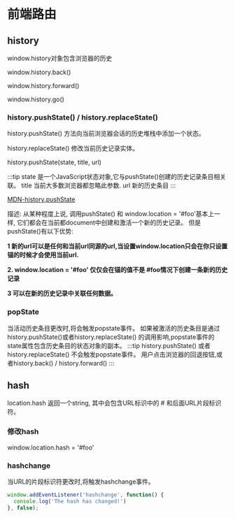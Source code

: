 # 前端路由

## history

  window.history对象包含浏览器的历史

  window.history.back()

  window.history.forward()

  window.history.go()

### history.pushState() / history.replaceState()

  history.pushState() 方法向当前浏览器会话的历史堆栈中添加一个状态。

  history.replaceState() 修改当前历史记录实体。

  history.pushState(state, title, url)

:::tip
state 是一个JavaScript状态对象,它与pushState()创建的历史记录条目相关联。
title 当前大多数浏览器都忽略此参数.
url   新的历史条目
:::

[MDN-history.pushState](https://developer.mozilla.org/zh-CN/docs/Web/API/History/pushState)

  描述:
  从某种程度上说, 调用pushState() 和 window.location = '#foo'基本上一样, 它们都会在当前都document中创建和激活一个新的历史记录。
  但是pushState()有以下优势:

**1 新的url可以是任何和当前url同源的url,当设置window.location只会在你只设置锚的时候才会使用当前url.**

**2. window.location = '#foo' 仅仅会在锚的值不是 #foo情况下创建一条新的历史记录**

**3 可以在新的历史记录中关联任何数据。**
  

### popState

  当活动历史条目更改时,将会触发popstate事件。 如果被激活的历史条目是通过history.pushState()或者history.replaceState()
  的调用影响,popstate事件的state属性包含历史条目的状态对象的副本。
:::tip
history.pushState() 或者 history.replaceState() 不会触发popstate事件。
用户点击浏览器的回退按钮,或者history.back() / history.forward()
:::

## hash

  location.hash 返回一个string, 其中会包含URL标识中的 # 和后面URL片段标识符。

### 修改hash

  window.location.hash = '#foo'

  <a href='#foo'></a>

### hashchange

  当URL的片段标识符更改时,将触发hashchange事件。

```js
window.addEventListener('hashchange', function() {
  console.log('The hash has changed!')
}, false);
```

